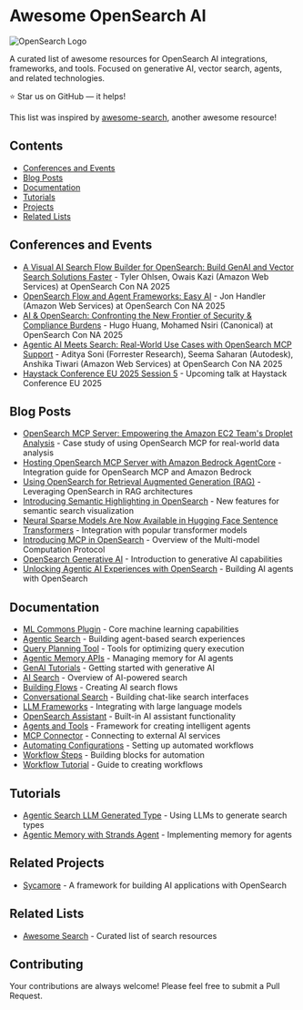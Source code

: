 # Awesome OpenSearch AI

![OpenSearch Logo](https://opensearch.org/assets/img/opensearch-logo-themed.svg)

A curated list of awesome resources for OpenSearch AI integrations, frameworks, and tools. Focused on generative AI, vector search, agents, and related technologies.

:star: Star us on GitHub — it helps!

This list was inspired by [awesome-search](https://github.com/frutik/awesome-search), another awesome resource!

## Contents

- [Conferences and Events](#conferences-and-events)
- [Blog Posts](#blog-posts)
- [Documentation](#documentation)
- [Tutorials](#tutorials)
- [Projects](#projects)
- [Related Lists](#related-lists)

## Conferences and Events

* [A Visual AI Search Flow Builder for OpenSearch: Build GenAI and Vector Search Solutions Faster](https://opensearchconna2025.sched.com/event/280TX/a-visual-ai-search-flow-builder-for-opensearch-build-genai-and-vector-search-solutions-faster-tyler-ohlsen-owais-kazi-amazon-web-services) - Tyler Ohlsen, Owais Kazi (Amazon Web Services) at OpenSearch Con NA 2025
* [OpenSearch Flow and Agent Frameworks: Easy AI](https://opensearchconna2025.sched.com/event/25Goc/opensearch-flow-and-agent-frameworks-easy-ai-jon-handler-amazon-web-services) - Jon Handler (Amazon Web Services) at OpenSearch Con NA 2025
* [AI & OpenSearch: Confronting the New Frontier of Security & Compliance Burdens](https://opensearchconna2025.sched.com/event/28eb3/ai-opensearch-confronting-the-new-frontier-of-security-compliance-burdens-hugo-huang-mohamed-nsiri-canonical) - Hugo Huang, Mohamed Nsiri (Canonical) at OpenSearch Con NA 2025
* [Agentic AI Meets Search: Real-World Use Cases with OpenSearch MCP Support](https://opensearchconna2025.sched.com/event/25GqM/agentic-ai-meets-search-real-world-use-cases-with-opensearch-mcp-support-aditya-soni-forrester-research-seema-saharan-autodesk-anshika-tiwari-amazon-web-services) - Aditya Soni (Forrester Research), Seema Saharan (Autodesk), Anshika Tiwari (Amazon Web Services) at OpenSearch Con NA 2025
* [Haystack Conference EU 2025 Session 5](https://haystackconf.com/eu2025/talk-5/) - Upcoming talk at Haystack Conference EU 2025

## Blog Posts

* [OpenSearch MCP Server: Empowering the Amazon EC2 Team's Droplet Analysis](https://opensearch.org/blog/opensearch-mcp-server-empowering-the-amazon-ec2-teams-droplet-analysis/) - Case study of using OpenSearch MCP for real-world data analysis
* [Hosting OpenSearch MCP Server with Amazon Bedrock AgentCore](https://opensearch.org/blog/hosting-opensearch-mcp-server-with-amazon-bedrock-agentcore/) - Integration guide for OpenSearch MCP and Amazon Bedrock
* [Using OpenSearch for Retrieval Augmented Generation (RAG)](https://opensearch.org/blog/using-opensearch-for-retrieval-augmented-generation-rag/) - Leveraging OpenSearch in RAG architectures
* [Introducing Semantic Highlighting in OpenSearch](https://opensearch.org/blog/introducing-semantic-highlighting-in-opensearch/) - New features for semantic search visualization
* [Neural Sparse Models Are Now Available in Hugging Face Sentence Transformers](https://opensearch.org/blog/neural-sparse-models-are-now-available-in-hugging-face-sentence-transformers/) - Integration with popular transformer models
* [Introducing MCP in OpenSearch](https://opensearch.org/blog/introducing-mcp-in-opensearch/) - Overview of the Multi-model Computation Protocol
* [OpenSearch Generative AI](https://opensearch.org/blog/opensearch-generative-ai/) - Introduction to generative AI capabilities
* [Unlocking Agentic AI Experiences with OpenSearch](https://opensearch.org/blog/unlocking-agentic-ai-experiences-with-opensearch/) - Building AI agents with OpenSearch

## Documentation

* [ML Commons Plugin](https://docs.opensearch.org/latest/ml-commons-plugin/) - Core machine learning capabilities
* [Agentic Search](https://docs.opensearch.org/latest/vector-search/ai-search/agentic-search) - Building agent-based search experiences
* [Query Planning Tool](https://docs.opensearch.org/latest/ml-commons-plugin/agents-tools/tools/query-planning-tool/) - Tools for optimizing query execution
* [Agentic Memory APIs](https://docs.opensearch.org/latest/ml-commons-plugin/api/agentic-memory-apis/index/) - Managing memory for AI agents
* [GenAI Tutorials](https://docs.opensearch.org/latest/tutorials/gen-ai/index/) - Getting started with generative AI
* [AI Search](https://docs.opensearch.org/latest/vector-search/ai-search/index/) - Overview of AI-powered search
* [Building Flows](https://docs.opensearch.org/latest/vector-search/ai-search/building-flows/) - Creating AI search flows
* [Conversational Search](https://docs.opensearch.org/latest/vector-search/ai-search/conversational-search/) - Building chat-like search interfaces
* [LLM Frameworks](https://docs.opensearch.org/latest/vector-search/llm-frameworks/) - Integrating with large language models
* [OpenSearch Assistant](https://docs.opensearch.org/latest/ml-commons-plugin/opensearch-assistant/) - Built-in AI assistant functionality
* [Agents and Tools](https://docs.opensearch.org/latest/ml-commons-plugin/agents-tools/index/) - Framework for creating intelligent agents
* [MCP Connector](https://docs.opensearch.org/latest/ml-commons-plugin/agents-tools/mcp/mcp-connector/) - Connecting to external AI services
* [Automating Configurations](https://docs.opensearch.org/latest/automating-configurations/index/) - Setting up automated workflows
* [Workflow Steps](https://docs.opensearch.org/latest/automating-configurations/workflow-steps/) - Building blocks for automation
* [Workflow Tutorial](https://docs.opensearch.org/latest/automating-configurations/workflow-tutorial/) - Guide to creating workflows

## Tutorials

* [Agentic Search LLM Generated Type](https://github.com/opensearch-project/ml-commons/blob/main/docs/tutorials/agentic_search/agentic_search_llm_generated_type.md) - Using LLMs to generate search types
* [Agentic Memory with Strands Agent](https://github.com/opensearch-project/ml-commons/blob/main/docs/tutorials/agentic_memory/agentic_memory_with_strands_agent.md) - Implementing memory for agents

## Related Projects

* [Sycamore](https://sycamore.readthedocs.io/en/stable/sycamore/get_started/concepts.html) - A framework for building AI applications with OpenSearch

## Related Lists

* [Awesome Search](https://github.com/frutik/awesome-search) - Curated list of search resources

## Contributing

Your contributions are always welcome! Please feel free to submit a Pull Request.
